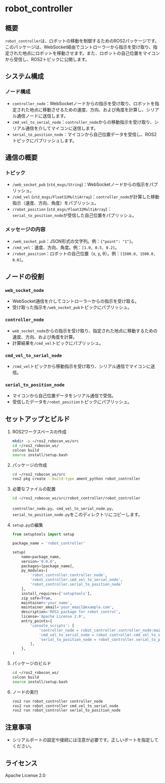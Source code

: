 # robot_controller

## 概要
`robot_controller`は、ロボットの移動を制御するためのROS2パッケージです。このパッケージは、WebSocket経由でコントローラーから指示を受け取り、指定された地点にロボットを移動させます。また、ロボットの自己位置をマイコンから受信し、ROS2トピックに公開します。

## システム構成
### ノード構成
- `controller_node`：WebSocketノードからの指示を受け取り、ロボットを指定された地点に移動させるための速度、方向、および角度を計算し、シリアル通信ノードに送信します。
- `cmd_vel_to_serial_node`：`controller_node`からの移動指示を受け取り、シリアル通信を介してマイコンに送信します。
- `serial_to_position_node`：マイコンから自己位置データを受信し、ROS2トピックにパブリッシュします。

## 通信の概要
### トピック
- `/web_socket_pub` (`std_msgs/String`)：WebSocketノードからの指示をパブリッシュ。
- `/cmd_vel` (`std_msgs/Float32MultiArray`)：`controller_node`が計算した移動指示（速度、方向、角度）をパブリッシュ。
- `/robot_position` (`std_msgs/Float32MultiArray`)：`serial_to_position_node`が受信した自己位置をパブリッシュ。

### メッセージの内容
- `/web_socket_pub`：JSON形式の文字列。例：`{"point": "1"}`。
- `/cmd_vel`：速度、方向、角度。例：`[1.0, 0.5, 0.2]`。
- `/robot_position`：ロボットの自己位置（x, y, θ）。例：`[1500.0, 1500.0, 0.0]`。

## ノードの役割
### `web_socket_node`
- WebSocket通信を介してコントローラーからの指示を受け取る。
- 受け取った指示を`/web_socket_pub`トピックにパブリッシュ。

### `controller_node`
- `web_socket_node`からの指示を受け取り、指定された地点に移動するための速度、方向、および角度を計算。
- 計算結果を`/cmd_vel`トピックにパブリッシュ。

### `cmd_vel_to_serial_node`
- `/cmd_vel`トピックから移動指示を受け取り、シリアル通信でマイコンに送信。

### `serial_to_position_node`
- マイコンから自己位置データをシリアル通信で受信。
- 受信したデータを`/robot_position`トピックにパブリッシュ。

## セットアップとビルド
1. ROS2ワークスペースの作成
    ```bash
    mkdir -p ~/ros2_robocon_ws/src
    cd ~/ros2_robocon_ws/
    colcon build
    source install/setup.bash
    ```

2. パッケージの作成
    ```bash
    cd ~/ros2_robocon_ws/src
    ros2 pkg create --build-type ament_python robot_controller
    ```

3. 必要なファイルの配置
    ```bash
    cd ~/ros2_robocon_ws/src/robot_controller/robot_controller
    ```

    `controller_node.py`、`cmd_vel_to_serial_node.py`、`serial_to_position_node.py`をこのディレクトリにコピーします。

4. `setup.py`の編集
    ```python
    from setuptools import setup

    package_name = 'robot_controller'

    setup(
        name=package_name,
        version='0.0.0',
        packages=[package_name],
        py_modules=[
            'robot_controller.controller_node',
            'robot_controller.cmd_vel_to_serial_node',
            'robot_controller.serial_to_position_node'
        ],
        install_requires=['setuptools'],
        zip_safe=True,
        maintainer='your_name',
        maintainer_email='your_email@example.com',
        description='ROS2 package for robot control',
        license='Apache License 2.0',
        entry_points={
            'console_scripts': [
                'controller_node = robot_controller.controller_node:main',
                'cmd_vel_to_serial_node = robot_controller.cmd_vel_to_serial_node:main',
                'serial_to_position_node = robot_controller.serial_to_position_node:main'
            ],
        },
    )
    ```

5. パッケージのビルド
    ```bash
    cd ~/ros2_robocon_ws/
    colcon build
    source install/setup.bash
    ```

6. ノードの実行
    ```bash
    ros2 run robot_controller controller_node
    ros2 run robot_controller cmd_vel_to_serial_node
    ros2 run robot_controller serial_to_position_node
    ```

## 注意事項
- シリアルポートの設定や接続には注意が必要です。正しいポートを指定してください。

## ライセンス
Apache License 2.0

